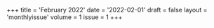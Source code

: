 +++
title = 'February 2022'
date = '2022-02-01'
draft = false
layout = 'monthlyissue'
volume = 1
issue = 1
+++